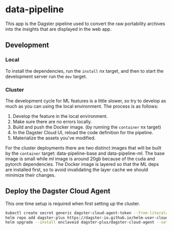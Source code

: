 # data-pipeline

This app is the Dagster pipeline used to convert the raw portability archives into the insights that are displayed in the web app.

## Development

### Local

To install the dependencies, run the `install` nx target, and then to start the development server run the `dev` target.

### Cluster

The development cycle for ML features is a little slower, so try to develop as much as you can using the local environment. The process is as follows:

1. Develop the feature in the local environment.
2. Make sure there are no errors locally.
3. Build and push the Docker image. (by running the `container` nx target)
4. In the Dagster Cloud UI, reload the code definition for the pipeline.
5. Materialize the assets you've modified.

For the cluster deployments there are two distinct images that will be built by the `container` target: data-pipeline-base and data-pipeline-ml. The base image is small while ml image is around 20gb because of the cuda and pytorch dependencies. The Docker image is layered so that the ML deps are installed first, so to avoid invalidating the layer cache we should minimize their changes.

## Deploy the Dagster Cloud Agent

This one time setup is required when first setting up the cluster.

```bash
kubectl create secret generic dagster-cloud-agent-token --from-literal=DAGSTER_CLOUD_AGENT_TOKEN=$DAGSTER_TOKEN
helm repo add dagster-plus https://dagster-io.github.io/helm-user-cloud && helm repo update
helm upgrade --install enclaveid dagster-plus/dagster-cloud-agent --set dagsterCloud.deployment=prod
```
